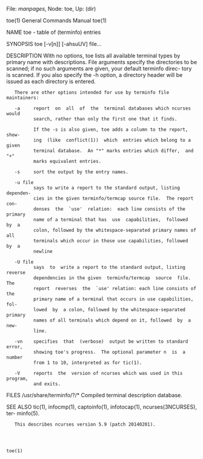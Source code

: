 File: *manpages*,  Node: toe,  Up: (dir)

toe(1)                      General Commands Manual                     toe(1)



NAME
       toe - table of (terminfo) entries

SYNOPSIS
       toe [-v[n]] [-ahsuUV] file...

DESCRIPTION
       With no options, toe lists all available terminal types by primary name
       with descriptions.   File  arguments  specify  the  directories  to  be
       scanned;  if  no such arguments are given, your default terminfo direc-
       tory is scanned.  If you also specify the -h option, a directory header
       will be issued as each directory is entered.

       There are other options intended for use by terminfo file maintainers:

       -a     report  on  all  of  the  terminal databases which ncurses would
              search, rather than only the first one that it finds.

              If the -s is also given, toe adds a column to the report,  show-
              ing  (like  conflict(1))  which  entries which belong to a given
              terminal database.  An "*" marks entries which differ,  and  "+"
              marks equivalent entries.

       -s     sort the output by the entry names.

       -u file
              says to write a report to the standard output, listing dependen-
              cies in the given terminfo/termcap source file.  The report con-
              denses  the  `use'  relation:  each line consists of the primary
              name of a terminal that has  use  capabilities,  followed  by  a
              colon, followed by the whitespace-separated primary names of all
              terminals which occur in those use capabilities, followed  by  a
              newline

       -U file
              says  to  write a report to the standard output, listing reverse
              dependencies in the given  terminfo/termcap  source  file.   The
              report  reverses  the  `use' relation: each line consists of the
              primary name of a terminal that occurs in use capabilities, fol-
              lowed  by  a colon, followed by the whitespace-separated primary
              names of all terminals which depend on it, followed  by  a  new-
              line.

       -vn    specifies  that  (verbose)  output be written to standard error,
              showing toe's progress.  The optional parameter n  is  a  number
              from 1 to 10, interpreted as for tic(1).

       -V     reports  the  version of ncurses which was used in this program,
              and exits.

FILES
       /usr/share/terminfo/?/*
            Compiled terminal description database.

SEE ALSO
       tic(1), infocmp(1), captoinfo(1), infotocap(1), ncurses(3NCURSES), ter-
       minfo(5).

       This describes ncurses version 5.9 (patch 20140201).



                                                                        toe(1)
